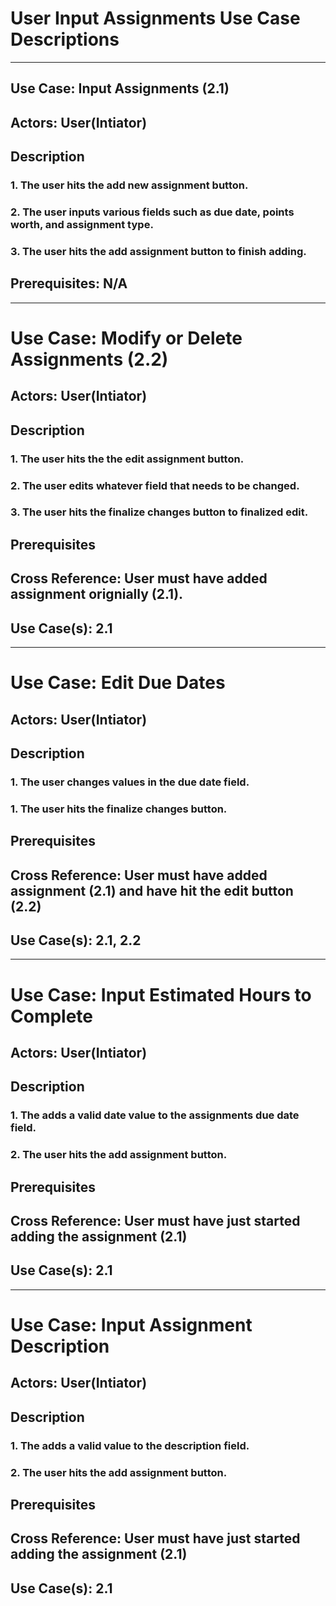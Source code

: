 # User Input Assignments Use Case Descriptions

---

## Use Case: Input Assignments (2.1)

## Actors: User(Intiator)

## Description
### 1. The user hits the add new assignment button.
### 2. The user inputs various fields such as due date, points worth, and assignment type.
### 3. The user hits the add assignment button to finish adding.

## Prerequisites: N/A

---

# Use Case: Modify or Delete Assignments (2.2)

## Actors: User(Intiator)

## Description
### 1. The user hits the the edit assignment button.
### 2. The user edits whatever field that needs to be changed.
### 3. The user hits the finalize changes button to finalized edit.

## Prerequisites

## Cross Reference: User must have added assignment orignially (2.1).

## Use Case(s): 2.1

---

# Use Case: Edit Due Dates

## Actors: User(Intiator)

## Description
### 1. The user changes values in the due date field.
### 1. The user hits the finalize changes button.

## Prerequisites

## Cross Reference: User must have added assignment (2.1) and have hit the edit button (2.2)

## Use Case(s): 2.1, 2.2

---

# Use Case: Input Estimated Hours to Complete

## Actors: User(Intiator)

## Description
### 1. The adds a valid date value to the assignments due date field.
### 2. The user hits the add assignment button.

## Prerequisites

## Cross Reference: User must have just started adding the assignment (2.1)

## Use Case(s): 2.1

---

# Use Case: Input Assignment Description

## Actors: User(Intiator)

## Description
### 1. The adds a valid value to the description field.
### 2. The user hits the add assignment button.

## Prerequisites

## Cross Reference: User must have just started adding the assignment (2.1)

## Use Case(s): 2.1

